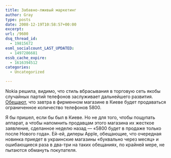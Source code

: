 ```yaml
---
title: Забавно-лживый маркетинг
author: Gray
type: posts
date: 2008-12-19T10:58:57+00:00
excerpt:
url: /9600
dsq_thread_id:
  - 19815672
esml_socialcount_LAST_UPDATED:
  - 1497286681
essb_cache_expire:
  - 1616394512
categories:
  - Uncategorized

---
```








Nokia решила, видимо, что стиль вбрасывания в торговую сеть якобы случайных партий телефонов заслуживает дальнейшего развития. <a href="http://aqua-snezhok.livejournal.com/3841858.html" target="_blank">Обещают</a>, что завтра в фирменном магазине в Киеве будет продаваться ограниченное количество телефонов 5800.

Я бы пришел, если бы был в Киеве. Но не для того, чтобы пощупать аппарат, а чтобы напомнить продавцам этого магазина их жесткое заявление, сделанное неделю назад &#8212; &#171;5800 будет в продаже только после Нового года&#187;. Ей-ей, дилеры Apple, обещающие, что очередная новинка приедет в украинские магазины &#171;буквально через месяц&#187; и ошибающиеся раза в два-три на таких обещаниях, по крайней мере, не пытаются обмануть покупателя.